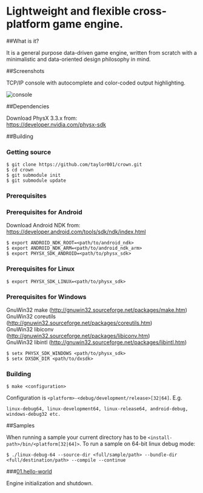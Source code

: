 Lightweight and flexible cross-platform game engine.
=====

##What is it?

It is a general purpose data-driven game engine, written from scratch with a minimalistic and data-oriented design philosophy in mind.

##Screenshots

TCP/IP console with autocomplete and color-coded output highlighting.

![console](https://raw.githubusercontent.com/taylor001/crown/master/shots/console.png)

##Dependencies

Download PhysX 3.3.x from:  
https://developer.nvidia.com/physx-sdk

##Building

### Getting source

	$ git clone https://github.com/taylor001/crown.git
	$ cd crown
	$ git submodule init
	$ git submodule update

### Prerequisites

### Prerequisites for Android

Download Android NDK from:  
https://developer.android.com/tools/sdk/ndk/index.html

	$ export ANDROID_NDK_ROOT=<path/to/android_ndk>
	$ export ANDROID_NDK_ARM=<path/to/android_ndk_arm>
	$ export PHYSX_SDK_ANDROID=<path/to/physx_sdk>
	
### Prerequisites for Linux

	$ export PHYSX_SDK_LINUX=<path/to/physx_sdk>

### Prerequisites for Windows

GnuWin32 make (http://gnuwin32.sourceforge.net/packages/make.htm)  
GnuWin32 coreutils (http://gnuwin32.sourceforge.net/packages/coreutils.htm)  
GnuWin32 libiconv (http://gnuwin32.sourceforge.net/packages/libiconv.htm)  
GnuWin32 libintl (http://gnuwin32.sourceforge.net/packages/libintl.htm)

	$ setx PHYSX_SDK_WINDOWS <path/to/physx_sdk>
	$ setx DXSDK_DIR <path/to/dxsdk>
	
### Building

	$ make <configuration>
	
Configuration is `<platform>-<debug/development/release>[32|64]`. E.g.

	linux-debug64, linux-development64, linux-release64, android-debug, windows-debug32 etc.

##Samples

When running a sample your current directory has to be `<install-path>/bin/<platform[32|64]>`.
To run a sample on 64-bit linux debug mode:

	$ ./linux-debug-64 --source-dir <full/sample/path> --bundle-dir <full/destination/path> --compile --continue

###[01.hello-world](https://github.com/taylor001/crown/tree/master/samples/01.hello-world)

Engine initialization and shutdown.

